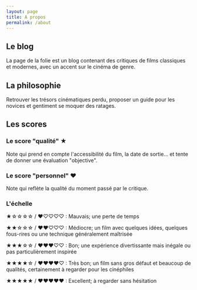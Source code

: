 ```yaml
---
layout: page
title: A propos
permalink: /about
---
```


## Le blog

La page de la folie est un blog contenant des critiques de films classiques et modernes, avec un accent sur le cinéma de genre.

## La philosophie

Retrouver les trésors cinématiques perdu, proposer un guide pour les novices et gentiment se moquer des ratages.

## Les scores

### Le score "qualité" ★

Note qui prend en compte l'accessibilité du film, la date de sortie... et tente de donner une évaluation "objective".

### Le score "personnel" ♥

Note qui reflète la qualité du moment passé par le critique.

### L'échelle

★☆☆☆☆ / ♥♡♡♡♡ : Mauvais; une perte de temps

★★☆☆☆ / ♥♥♡♡♡ : Médiocre; un film avec quelques idées, quelques fous-rires ou une technique généralement maîtrisée

★★★☆☆ / ♥♥♥♡♡ : Bon; une expérience divertissante mais inégale ou pas particulièrement inspirée

★★★★☆ / ♥♥♥♥♡ : Très bon; un film sans gros défaut et beaucoup de qualités, certainement à regarder pour les cinéphiles

★★★★★ / ♥♥♥♥♥ : Excellent; à regarder sans hésitation

